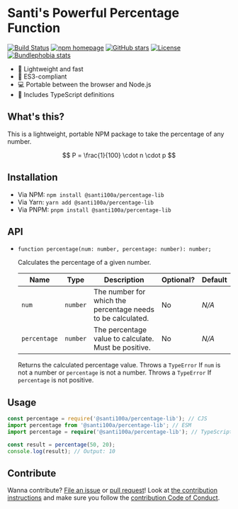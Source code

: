 # Santi's Powerful Percentage Function

[![Build Status][workflow badge]][repo actions]
[![npm homepage][npm badge]][npm home]
[![GitHub stars][stars badge]][repo url]
[![License][license badge]][repo url]
[![Bundlephobia stats][bundlephobia badge]][bundlephobia url]

[workflow badge]: https://github.com/santi100a/percentage-lib/actions/workflows/ci.yml/badge.svg
[npm badge]: https://img.shields.io/npm/v/@santi100a/percentage-lib
[stars badge]: https://img.shields.io/github/stars/santi100a/percentage-lib.svg
[license badge]: https://img.shields.io/github/license/santi100a/percentage-lib.svg
[bundlephobia badge]: https://img.shields.io/bundlephobia/min/@santi100a/percentage-lib
[npm home]: https://npmjs.org/package/@santi100a/percentage-lib
[repo actions]: https://github.com/santi100a/percentage-lib/actions
[repo url]: https://github.com/santi100a/percentage-lib
[bundlephobia url]: https://bundlephobia.com/package/@santi100a/percentage-lib@latest

- 🚀 Lightweight and fast
- 👴 ES3-compliant
- 💻 Portable between the browser and Node.js
- 📘 Includes TypeScript definitions

## What's this?

This is a lightweight, portable NPM package to take the percentage of any number.

$$ P = \frac{1}{100} \cdot n \cdot p $$

## Installation

- Via NPM: `npm install @santi100a/percentage-lib`
- Via Yarn: `yarn add @santi100a/percentage-lib`
- Via PNPM: `pnpm install @santi100a/percentage-lib`

## API

- `function percentage(num: number, percentage: number): number;`

  Calculates the percentage of a given number.

  | Name         | Type     | Description                                                 | Optional? | Default |
  | ------------ | -------- | ----------------------------------------------------------- | --------- | ------- |
  | `num`        | `number` | The number for which the percentage needs to be calculated. | No        | _N/A_   |
  | `percentage` | `number` | The percentage value to calculate. Must be positive.        | No        | _N/A_   |

  Returns the calculated percentage value.
  Throws a `TypeError` If `num` is not a number or `percentage` is not a number.
  Throws a `TypeError` If `percentage` is not positive.

## Usage

```typescript
const percentage = require('@santi100a/percentage-lib'); // CJS
import percentage from '@santi100a/percentage-lib'; // ESM
import percentage = require('@santi100a/percentage-lib'); // TypeScript

const result = percentage(50, 20);
console.log(result); // Output: 10
```

## Contribute

Wanna contribute? [File an issue](https://github.com/santi100a/percentage-lib/issues) or [pull request](https://github.com/santi100a/percentage-lib/pulls)!
Look at [the contribution instructions](CONTRIBUTING.md) and make sure you follow the [contribution Code of Conduct](CODE_OF_CONDUCT.md).
